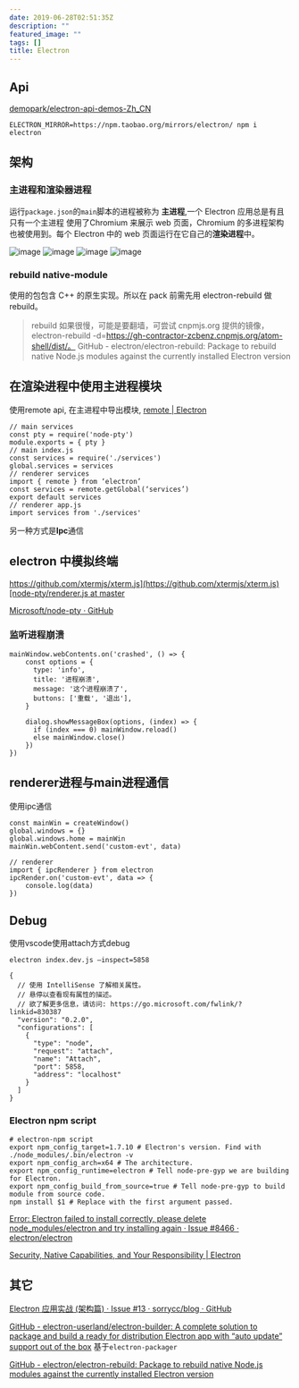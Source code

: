 ```yaml
---
date: 2019-06-28T02:51:35Z
description: ""
featured_image: ""
tags: []
title: Electron
---
```

## Api

[demopark/electron-api-demos-Zh_CN](https://github.com/demopark/electron-api-demos-Zh_CN)

    ELECTRON_MIRROR=https://npm.taobao.org/mirrors/electron/ npm i electron

## 架构

### 主进程和渲染器进程

运行`package.json`的`main`脚本的进程被称为 **主进程**,一个 Electron 应用总是有且只有一个主进程
使用了Chromium 来展示 web 页面，Chromium 的多进程架构也被使用到。每个 Electron 中的 web 页面运行在它自己的**渲染进程**中。

![image](https://user-images.githubusercontent.com/4202848/60313585-472e4380-9992-11e9-9c66-e336d4ecf6e3.png)
![image](https://user-images.githubusercontent.com/4202848/60313596-4dbcbb00-9992-11e9-903f-adc5ba421ece.png)
![image](https://user-images.githubusercontent.com/4202848/60313607-544b3280-9992-11e9-8822-ef57eda94639.png)
![image](https://user-images.githubusercontent.com/4202848/60313613-5e6d3100-9992-11e9-87b7-00d0843e61b6.png)


### rebuild native-module

使用的包包含 C++ 的原生实现。所以在 pack 前需先用 electron-rebuild 做 rebuild。

> rebuild 如果很慢，可能是要翻墙，可尝试 cnpmjs.org 提供的镜像，electron-rebuild -d=https://gh-contractor-zcbenz.cnpmjs.org/atom-shell/dist/。
GitHub - electron/electron-rebuild: Package to rebuild native Node.js modules against the currently installed Electron version

## 在渲染进程中使用主进程模块

使用remote api, 在主进程中导出模块, [remote | Electron](https://electronjs.org/docs/api/remote)

    // main services
    const pty = require('node-pty')
    module.exports = { pty }
    // main index.js
    const services = require('./services')
    global.services = services
    // renderer services
    import { remote } from ‘electron’
    const services = remote.getGlobal(‘services’)
    export default services
    // renderer app.js
    import services from './services'

另一种方式是**Ipc**通信

## electron 中模拟终端

[https://github.com/xtermjs/xterm.js](https://github.com/xtermjs/xterm.js)[node-pty/renderer.js at master](https://github.com/Microsoft/node-pty/blob/master/examples/electron/renderer.js)

[Microsoft/node-pty · GitHub](https://github.com/Microsoft/node-pty/blob/master/examples/electron/renderer.js)

### 监听进程崩溃

    mainWindow.webContents.on('crashed', () => {
        const options = {
          type: 'info',
          title: '进程崩溃',
          message: '这个进程崩溃了',
          buttons: ['重载', '退出'],
        }
    
        dialog.showMessageBox(options, (index) => {
          if (index === 0) mainWindow.reload()
          else mainWindow.close()
        })
    })

## renderer进程与main进程通信

使用ipc通信

    const mainWin = createWindow()
    global.windows = {}
    global.windows.home = mainWin
    mainWin.webContent.send('custom-evt', data)
    
    // renderer
    import { ipcRenderer } from electron
    ipcRender.on('custom-evt', data => {
    	console.log(data)
    })

## Debug

使用vscode使用attach方式debug

    electron index.dev.js —inspect=5858

    {
      // 使用 IntelliSense 了解相关属性。
      // 悬停以查看现有属性的描述。
      // 欲了解更多信息，请访问: https://go.microsoft.com/fwlink/?linkid=830387
      "version": "0.2.0",
      "configurations": [
        {
          "type": "node",
          "request": "attach",
          "name": "Attach",
          "port": 5858,
          "address": "localhost"
        }
      ]
    }

### Electron npm script

    # electron-npm script
    export npm_config_target=1.7.10 # Electron's version. Find with ./node_modules/.bin/electron -v
    export npm_config_arch=x64 # The architecture.
    export npm_config_runtime=electron # Tell node-pre-gyp we are building for Electron.
    export npm_config_build_from_source=true # Tell node-pre-gyp to build module from source code.
    npm install $1 # Replace with the first argument passed.

[Error: Electron failed to install correctly, please delete node_modules/electron and try installing again · Issue #8466 · electron/electron](https://github.com/electron/electron/issues/8466#issuecomment-274380021)

[Security, Native Capabilities, and Your Responsibility | Electron](https://electronjs.org/docs/tutorial/security)

## 其它

[Electron 应用实战 (架构篇) · Issue #13 · sorrycc/blog · GitHub](https://github.com/sorrycc/blog/issues/13)

[GitHub - electron-userland/electron-builder: A complete solution to package and build a ready for distribution Electron app with “auto update” support out of the box](https://github.com/electron-userland/electron-builder) 基于`electron-packager`

[GitHub - electron/electron-rebuild: Package to rebuild native Node.js modules against the currently installed Electron version](https://github.com/electron/electron-rebuild)